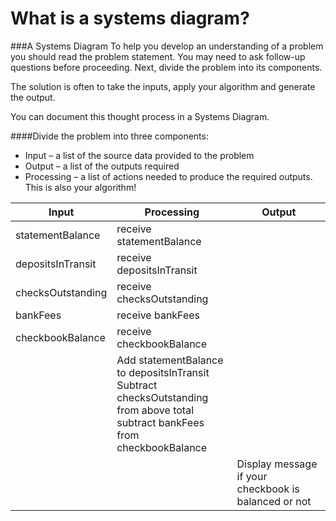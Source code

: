 # What is a systems diagram?

###A Systems Diagram
To help you develop an understanding of a problem you should read the problem statement. You may need to ask follow-up questions before proceeding. Next, divide the problem into its components.

The solution is often to take the inputs, apply your algorithm and generate the output.

You can document this thought process in a Systems Diagram.

####Divide the problem into three components:

* Input &ndash; a list of the source data provided to the problem
* Output &ndash; a list of the outputs required
* Processing &ndash; a list of actions needed to produce the required outputs. This is also your algorithm!


|Input|Processing|Output|
|--|--|--|
|statementBalance|receive statementBalance||
|depositsInTransit|receive depositsInTransit||
|checksOutstanding|receive checksOutstanding||
|bankFees|receive bankFees||
|checkbookBalance|receive checkbookBalance||
||Add statementBalance to depositsInTransit<br/>Subtract checksOutstanding from above total<br/>subtract bankFees from checkbookBalance|
|||Display message if your checkbook is balanced or not|

